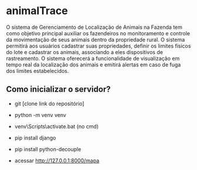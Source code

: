 # animalTrace

O sistema de Gerenciamento de Localização de Animais na Fazenda tem como objetivo principal auxiliar os fazendeiros no monitoramento e controle da movimentação de seus animais dentro da propriedade rural. O sistema permitirá aos usuários cadastrar suas propriedades, definir os limites físicos do lote e cadastrar os animais, associando a eles dispositivos de rastreamento. O sistema oferecerá a funcionalidade de visualização em tempo real da localização dos animais e emitirá alertas em caso de fuga dos limites estabelecidos.


## Como inicializar o servidor?
- git [clone link do repositório]
- python -m venv venv 
- venv\Scripts\activate.bat (no cmd)
- pip install django
- pip install python-decouple

- acessar http://127.0.0.1:8000/mapa
